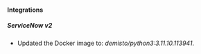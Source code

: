
#### Integrations

##### ServiceNow v2

- Updated the Docker image to: *demisto/python3:3.11.10.113941*.

